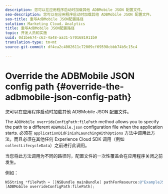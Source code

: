 ```yaml
---
description: 您可以在应用程序启动时加载其他 ADBMobile JSON 配置文件。
seo-description: 您可以在应用程序启动时加载其他 ADBMobile JSON 配置文件。
seo-title: 重写AdBMobile JSON配置路径
solution: Marketing Cloud，Analytics
title: 重写AdBMobile JSON配置路径
topic: 开发人员和实施
uuid: 0d1be674-c63-4a48-aa31-5701681911b9
translation-type: tm+mt
source-git-commit: df4ea2c4002611c72009cf69598cbbb74b5c15c4

---
```



# Override the ADBMobile JSON config path {#override-the-adbmobile-json-config-path}

您可以在应用程序启动时加载其他 ADBMobile JSON 配置文件。

The `ADBMobile overrideConfigPath:filePath` method allows you to specify the path to a different `ADBMobile.json` configuration file when the application starts. 必须在 `applicationDidFinishLaunchingWithOptions` 方法中调用此方法，而且必须在其他任何 Experience Cloud SDK 调用（例如 `collectLifecycleData`）之前进行此调用。

当您将此方法调用为不同的路径时，配置文件的一次性覆盖会在应用程序关闭之前发生。

例如：

```objective-c
NSString *filePath = [[NSBundle mainBundle] pathForResource:@"ExampleJSONFile" ofType:@"json"]; 
[ADBMobile overrideConfigPath:filePath];
```

